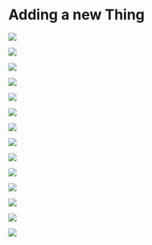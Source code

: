 # Adding a new Thing

![](add-node-10.png)

![](add-node-15.png)

![](add-node-20.png)

![](add-node-25.png)

![](add-node-30.png)

![](add-node-35.png)

![](add-node-40.png)

![](add-node-45.png)

![](add-node-50.png)

![](add-node-55.png)

![](add-node-60.png)

![](add-node-65.png)

![](add-node-70.png)

![](tool-network.png)
